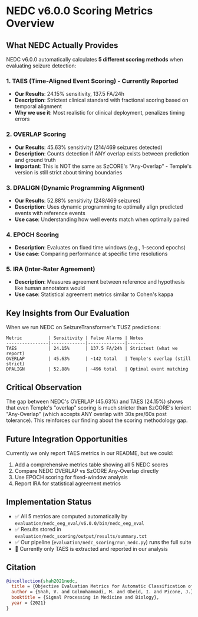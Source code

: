 # NEDC v6.0.0 Scoring Metrics Overview

## What NEDC Actually Provides

NEDC v6.0.0 automatically calculates **5 different scoring methods** when evaluating seizure detection:

### 1. TAES (Time-Aligned Event Scoring) - **Currently Reported**
- **Our Results**: 24.15% sensitivity, 137.5 FA/24h
- **Description**: Strictest clinical standard with fractional scoring based on temporal alignment
- **Why we use it**: Most realistic for clinical deployment, penalizes timing errors

### 2. OVERLAP Scoring
- **Our Results**: 45.63% sensitivity (214/469 seizures detected)
- **Description**: Counts detection if ANY overlap exists between prediction and ground truth
- **Important**: This is NOT the same as SzCORE's "Any-Overlap" - Temple's version is still strict about timing boundaries

### 3. DPALIGN (Dynamic Programming Alignment)
- **Our Results**: 52.88% sensitivity (248/469 seizures)
- **Description**: Uses dynamic programming to optimally align predicted events with reference events
- **Use case**: Understanding how well events match when optimally paired

### 4. EPOCH Scoring
- **Description**: Evaluates on fixed time windows (e.g., 1-second epochs)
- **Use case**: Comparing performance at specific time resolutions

### 5. IRA (Inter-Rater Agreement)
- **Description**: Measures agreement between reference and hypothesis like human annotators would
- **Use case**: Statistical agreement metrics similar to Cohen's kappa

## Key Insights from Our Evaluation

When we run NEDC on SeizureTransformer's TUSZ predictions:

```
Metric          | Sensitivity | False Alarms | Notes
----------------|-------------|--------------|-------
TAES            | 24.15%      | 137.5 FA/24h | Strictest (what we report)
OVERLAP         | 45.63%      | ~142 total   | Temple's overlap (still strict)
DPALIGN         | 52.88%      | ~496 total   | Optimal event matching
```

## Critical Observation

The gap between NEDC's OVERLAP (45.63%) and TAES (24.15%) shows that even Temple's "overlap" scoring is much stricter than SzCORE's lenient "Any-Overlap" (which accepts ANY overlap with 30s pre/60s post tolerance). This reinforces our finding about the scoring methodology gap.

## Future Integration Opportunities

Currently we only report TAES metrics in our README, but we could:
1. Add a comprehensive metrics table showing all 5 NEDC scores
2. Compare NEDC OVERLAP vs SzCORE Any-Overlap directly
3. Use EPOCH scoring for fixed-window analysis
4. Report IRA for statistical agreement metrics

## Implementation Status

- ✅ All 5 metrics are computed automatically by `evaluation/nedc_eeg_eval/v6.0.0/bin/nedc_eeg_eval`
- ✅ Results stored in `evaluation/nedc_scoring/output/results/summary.txt`
- ✅ Our pipeline (`evaluation/nedc_scoring/run_nedc.py`) runs the full suite
- 🔄 Currently only TAES is extracted and reported in our analysis

## Citation

```bibtex
@incollection{shah2021nedc,
  title = {Objective Evaluation Metrics for Automatic Classification of EEG Events},
  author = {Shah, V. and Golmohammadi, M. and Obeid, I. and Picone, J.},
  booktitle = {Signal Processing in Medicine and Biology},
  year = {2021}
}
```
